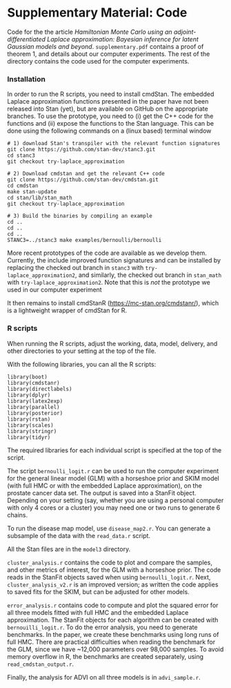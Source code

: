 # Supplementary Material: Code

Code for the the article _Hamiltonian Monte Carlo using an adjoint-differentiated Laplace approximation: Bayesian inference for latent Gaussian models and beyond_. 
`supplementary.pdf` contains a proof of theorem 1, and details about our computer experiments.
The rest of the directory contains the code used for the computer experiments.


### Installation 

In order to run the R scripts, you need to install cmdStan. 
The embedded Laplace approximation functions presented in the paper 
have not been released into Stan (yet),
but are available on GitHub on the appropriate branches.
To use the prototype, you need to (i) get the C++ code for the functions
and (ii) expose the functions to the Stan language.
This can be done using the following commands on a (linux based) terminal window
```
# 1) download Stan's transpiler with the relevant function signatures 
git clone https://github.com/stan-dev/stanc3.git
cd stanc3
git checkout try-laplace_approximation

# 2) Download cmdstan and get the relevant C++ code
git clone https://github.com/stan-dev/cmdstan.git
cd cmdstan
make stan-update
cd stan/lib/stan_math
git checkout try-laplace_approximation

# 3) Build the binaries by compiling an example
cd ..
cd ..
cd ..
STANC3=../stanc3 make examples/bernoulli/bernoulli
``` 
More recent prototypes of the code are available as we develop them.
Currently, the include improved function signatures and can be installed by replacing the checked out branch in `stanc3` with `try-laplace_approximation2`, and similarly, the checked out branch in `stan_math` with `try-laplace_approximation2`.
Note that this is _not_ the prototype we used in our computer experiment

It then remains to install cmdStanR (https://mc-stan.org/cmdstanr/),
which is a lightweight wrapper of cmdStan for R.

### R scripts

When running the R scripts, adjust the working, data, model, delivery, and other directories to your setting at the top of the file.

With the following libraries, you can all the R scripts:
```
library(boot)
library(cmdstanr)
library(directlabels)
library(dplyr)
library(latex2exp)
library(parallel)
library(posterior)
library(rstan)
library(scales)
library(stringr)
library(tidyr)
```
The required libraries for each individual script is specified at the top of the script.

The script `bernoulli_logit.r` can be used to run the computer experiment for the general linear model (GLM) with a horseshoe prior and SKIM model (with full HMC or with the embedded Laplace approximation), on the prostate cancer data set. The output is saved into a StanFit object. Depending on your setting (say, whether you are using a personal computer with only 4 cores or a cluster) you may need one or two runs to generate 6 chains.

To run the disease map model, use `disease_map2.r`. You can generate a subsample of the data with the `read_data.r` script.

All the Stan files are in the `model3` directory.

`cluster_analysis.r` contains the code to plot and compare the samples, and other metrics of interest, for the GLM with a horseshoe prior. The code reads in the StanFit objects saved when using `bernoulli_logit.r`. Next, `cluster_analysis_v2.r` is an improved version; as written the code applies to saved fits for the SKIM, but can be adjusted for other models.

`error_analysis.r` contains code to compute and plot the squared error for all three models fitted with full HMC and the embedded Laplace approximation. The StanFit objects for each algorithm can be created with `bernouilli_logit.r`. To do the error analysis, you need to generate benchmarks. In the paper, we create these benchmarks using long runs of full HMC. There are practical difficulties when reading the benchmark for the GLM, since we have ~12,000 parameters over 98,000 samples. To avoid memory overflow in R, the benchmarks are created separately, using `read_cmdstan_output.r`.

Finally, the analysis for ADVI on all three models is in `advi_sample.r`.
